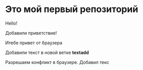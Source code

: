 # Это мой первый репозиторий
Hello!

Добавили приветствие!

Итебе привет от браузера

Добавили текст в новой ветке **textadd**

Разрешаем конфликт в браузере. Добавил текс
